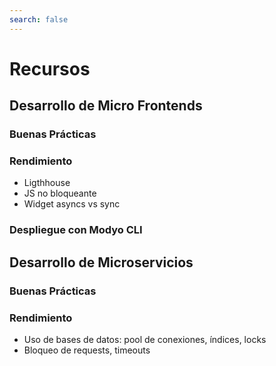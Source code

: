 ```yaml
---
search: false
---
```


# Recursos

## Desarrollo de Micro Frontends

### Buenas Prácticas


### Rendimiento

- Ligthhouse
- JS no bloqueante
- Widget asyncs vs sync


### Despliegue con Modyo CLI


## Desarrollo de Microservicios

### Buenas Prácticas



### Rendimiento
- Uso de bases de datos: pool de conexiones, índices, locks
- Bloqueo de requests, timeouts


## 
